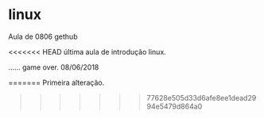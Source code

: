 # linux
Aula de 0806 gethub

<<<<<<< HEAD
última aula de introdução linux.

......
game over.
08/06/2018

=======
Primeira alteração.
>>>>>>> 77628e505d33d6afe8ee1dead2994e5479d864a0
